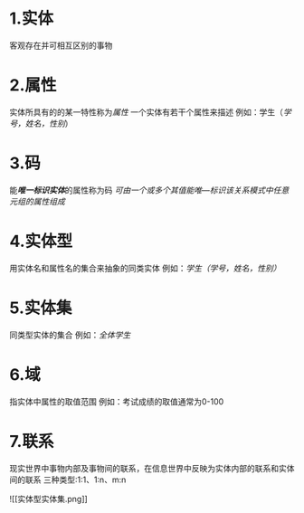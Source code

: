 # 1.实体
客观存在并可相互区别的事物

# 2.属性
实体所具有的的某一特性称为*属性*
一个实体有若干个属性来描述
例如：学生（*学号，姓名，性别*）

# 3.码
能***唯一标识实体***的属性称为码
*可由一个或多个其值能唯—标识该关系模式中任意元组的属性组成*

# 4.实体型
用实体名和属性名的集合来抽象的同类实体
例如：*学生（学号，姓名，性别）*

# 5.实体集
同类型实体的集合
例如：*全体学生*

# 6.域
指实体中属性的取值范围
例如：考试成绩的取值通常为0-100

# 7.联系
现实世界中事物内部及事物间的联系，在信息世界中反映为实体内部的联系和实体间的联系
三种类型:1:1、1:n、m:n

![[实体型实体集.png]]

